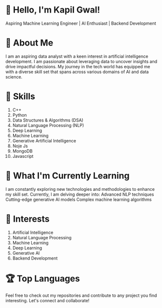 
# 👋 Hello, I'm Kapil Gwal!
Aspiring Machine Learning Engineer | AI Enthusiast | Backend Development


# 🚀 About Me
I am an aspiring data analyst with a keen interest in artificial intelligence development.
I am passionate about leveraging data to uncover insights and drive impactful decisions. 
My journey in the tech world has equipped me with a diverse skill set that spans across various domains of AI and data science.

# 🔧 Skills
1) C++
2) Python
3) Data Structures & Algorithms (DSA)
4) Natural Language Processing (NLP)
5) Deep Learning
6) Machine Learning
7) Generative Artificial Intelligence
8) Noje Js
9) MongoDB
10) Javascript


# 🌱 What I'm Currently Learning
I am constantly exploring new technologies and methodologies to enhance my skill set. Currently, I am delving deeper into:
Advanced NLP techniques
Cutting-edge generative AI models
Complex machine learning algorithms


# 🧠 Interests
1) Artificial Intelligence
2) Natural Language Processing
3) Machine Learning
4) Deep Learning
5) Generative AI
6) Backend Development
   

# 🏆 Top Languages
Feel free to check out my repositories and contribute to any project you find interesting. Let's connect and collaborate!




